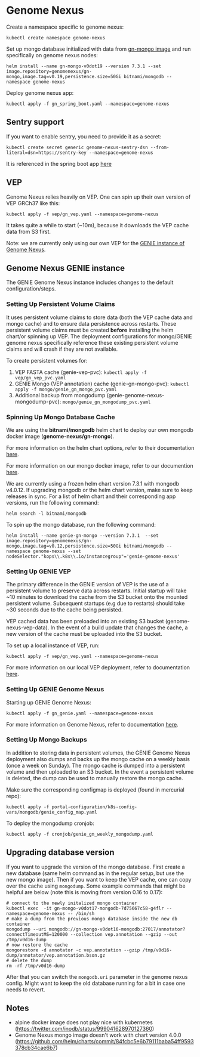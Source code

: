 # Genome Nexus
Create a namespace specific to genome nexus:
```
kubectl create namespace genome-nexus
```

Set up mongo database initialized with data from [gn-mongo image](https://hub.docker.com/r/genomenexus/gn-mongo/tags/) and run specifically on genome nexus nodes:
```
helm install --name gn-mongo-v0dot19 --version 7.3.1 --set image.repository=genomenexus/gn-mongo,image.tag=v0.19,persistence.size=50Gi bitnami/mongodb --namespace genome-nexus
```
Deploy genome nexus app:
```
kubectl apply -f gn_spring_boot.yaml --namespace=genome-nexus
```

## Sentry support
If you want to enable sentry, you need to provide it as a secret:
```
kubectl create secret generic genome-nexus-sentry-dsn --from-literal=dsn=https://sentry-key --namespace=genome-nexus
```
It is referenced in the spring boot app [here](https://github.com/knowledgesystems/knowledgesystems-k8s-deployment/blob/master/genome-nexus/gn_spring_boot.yaml#L34-L38)

## VEP
Genome Nexus relies heavily on VEP. One can spin up their own version of VEP GRCh37 like this:

```
kubectl apply -f vep/gn_vep.yaml --namespace=genome-nexus
```

It takes quite a while to start (~10m), because it downloads the VEP cache data
from S3 first.

Note: we are currently only using our own VEP for the [GENIE instance of Genome
Nexus](./gn_genie.yaml).

## Genome Nexus GENIE instance
The GENIE Genome Nexus instance includes changes to the default configuration/steps.

### Setting Up Persistent Volume Claims
It uses persistent volume claims to store data (both the VEP cache data and mongo cache) and to ensure data persistence across restarts. These persistent volume claims must be created **before** installing the helm chart/or spinning up VEP. The deployment configurations for mongo/GENIE genome nexus specifically reference these existing persistent volume claims and will crash if they are not available.

To create persistent volumes for:

1. VEP FASTA cache (genie-vep-pvc): `kubectl apply -f vep/gn_vep_pvc.yaml`
2. GENIE Mongo (VEP annotation) cache (genie-gn-mongo-pvc): `kubectl apply -f mongo/genie_gn_mongo_pvc.yaml`
3. Additional backup from mongodump (genie-genome-nexus-mongodump-pvc): `mongo/genie_gn_mongodump_pvc.yaml`

### Spinning Up Mongo Database Cache
We are using the **bitnami/mongodb** helm chart to deploy our own mongodb docker image (**genome-nexus/gn-mongo**).

For more information on the helm chart options, refer to their documentation [here](https://github.com/bitnami/charts/tree/master/bitnami/mongodb).

For more information on our mongo docker image, refer to our documention [here](https://github.com/genome-nexus/genome-nexus-importer/blob/master/README.md).

We are currently using a frozen helm chart version 7.3.1 with mongodb v4.0.12. If upgrading mongodb or the helm chart version, make sure to keep releases in sync. For a list of helm chart and their corresponding app versions, run the following command:
```
helm search -l bitnami/mongodb
```

To spin up the mongo database, run the following command:
```
helm install --name genie-gn-mongo --version 7.3.1  --set image.repository=genomenexus/gn-mongo,image.tag=v0.12,persistence.size=50Gi bitnami/mongodb --namespace genome-nexus --set nodeSelector."kops\\.k8s\\.io/instancegroup"='genie-genome-nexus'
```

### Setting Up GENIE VEP
The primary difference in the GENIE version of VEP is the use of a persistent volume to preserve data across restarts. Initial startup will take ~10 minutes to download the cache from the S3 bucket onto the mounted persistent volume. Subsequent startups (e.g due to restarts) should take ~30 seconds due to the cache being persisted.

VEP cached data has been preloaded into an existing S3 bucket (genome-nexus-vep-data). In the event of a build update that changes the cache, a new version of the cache must be uploaded into the S3 bucket.

To set up a local instance of VEP, run:
```
kubectl apply -f vep/gn_vep.yaml --namespace=genome-nexus
```

For more information on our local VEP deployment, refer to documentation [here](https://github.com/genome-nexus/genome-nexus-vep/blob/master/README.md).

### Setting Up GENIE Genome Nexus
Starting up GENIE Genome Nexus:
```
kubectl apply -f gn_genie.yaml --namespace=genome-nexus
```

For more information on Genome Nexus, refer to documentation [here](https://github.com/genome-nexus/genome-nexus/blob/master/README.md).

### Setting Up Mongo Backups
In addition to storing data in persistent volumes, the GENIE Genome Nexus deployment also dumps and backs up the mongo cache on a weekly basis (once a week on Sunday). The mongo cache is dumped into a persistent volume and then uploaded to an S3 bucket. In the event a persistent volume is deleted, the dump can be used to manually restore the mongo cache.

Make sure the corresponding configmap is deployed (found in mercurial repo):
```
kubectl apply -f portal-configuration/k8s-config-vars/mongodb/genie_config_map.yaml
```

To deploy the mongodump cronjob:
```
kubectl apply -f cronjob/genie_gn_weekly_mongodump.yaml
```

## Upgrading database version

If you want to upgrade the version of the mongo database. First create a new database (same helm command as in the regular setup, but use the new mongo image). Then if you want to keep the VEP cache, one can copy over the cache using `mongodump`. Some example commands that might be helpful are below (note this is moving from version 0.16 to 0.17):

```
# connect to the newly initalized mongo container
kubectl exec  -it gn-mongo-v0dot17-mongodb-7d75667c58-g4flr --namespace=genome-nexus -- /bin/sh
# make a dump from the previous mongo database inside the new db container
mongodump --uri mongodb://gn-mongo-v0dot16-mongodb:27017/annotator?connectTimeoutMS=120000 --collection vep.annotation --gzip --out /tmp/v0d16-dump
# now restore the cache
mongorestore -d annotator -c vep.annotation --gzip /tmp/v0d16-dump/annotator/vep.annotation.bson.gz
# delete the dump
rm -rf /tmp/v0d16-dump
```

After that you can switch the `mongodb.uri` parameter in the genome nexus config. Might want to keep the old database running for a bit in case one needs to revert.

## Notes
- alpine docker image does not play nice with kubernetes (https://twitter.com/inodb/status/999041628970127360)
- Genome Nexus mongo image doesn't work with chart version 4.0.0 (https://github.com/helm/charts/commit/84fcbc5e6b79111baba54ff9593378cb34cae6b7)

